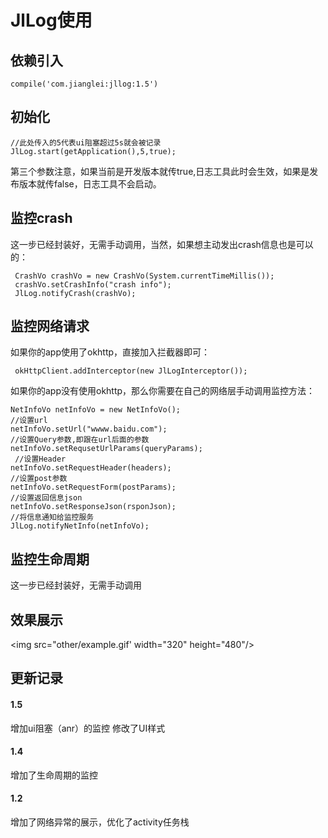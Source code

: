 # JlLog使用
## 依赖引入
```
compile('com.jianglei:jllog:1.5')
```

## 初始化
```
//此处传入的5代表ui阻塞超过5s就会被记录
JlLog.start(getApplication(),5,true);
```
第三个参数注意，如果当前是开发版本就传true,日志工具此时会生效，如果是发布版本就传false，日志工具不会启动。
## 监控crash
这一步已经封装好，无需手动调用，当然，如果想主动发出crash信息也是可以的：
```
 CrashVo crashVo = new CrashVo(System.currentTimeMillis());
 crashVo.setCrashInfo("crash info");
 JlLog.notifyCrash(crashVo);
```
## 监控网络请求
如果你的app使用了okhttp，直接加入拦截器即可：
```
 okHttpClient.addInterceptor(new JlLogInterceptor());
```
如果你的app没有使用okhttp，那么你需要在自己的网络层手动调用监控方法：
```
NetInfoVo netInfoVo = new NetInfoVo();
//设置url
netInfoVo.setUrl("wwww.baidu.com");
//设置Query参数,即跟在url后面的参数
netInfoVo.setRequsetUrlParams(queryParams);
 //设置Header
netInfoVo.setRequestHeader(headers);
//设置post参数
netInfoVo.setRequestForm(postParams);
//设置返回信息json
netInfoVo.setResponseJson(rsponJson);
//将信息通知给监控服务
JlLog.notifyNetInfo(netInfoVo);
```
## 监控生命周期
这一步已经封装好，无需手动调用

## 效果展示

<img src="other/example.gif' width="320" height="480"/>


## 更新记录
#### 1.5
增加ui阻塞（anr）的监控
修改了UI样式
#### 1.4
增加了生命周期的监控
#### 1.2
增加了网络异常的展示，优化了activity任务栈

